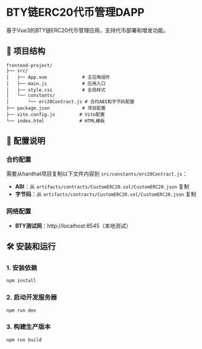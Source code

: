 # BTY链ERC20代币管理DAPP

基于Vue3的BTY链ERC20代币管理应用，支持代币部署和增发功能。

## 📁 项目结构

```
frontend-project/
├── src/
│   ├── App.vue             # 主应用组件
│   ├── main.js             # 应用入口
│   ├── style.css           # 全局样式
│   └── constants/
│       └── erc20Contract.js # 合约ABI和字节码配置
├── package.json            # 项目配置
├── vite.config.js         # Vite配置
└── index.html             # HTML模板
```

## 🔧 配置说明

### 合约配置
需要从hardhat项目复制以下文件内容到 `src/constants/erc20Contract.js`：
- **ABI**：从 `artifacts/contracts/CustomERC20.sol/CustomERC20.json` 复制
- **字节码**：从 `artifacts/contracts/CustomERC20.sol/CustomERC20.json` 复制

### 网络配置
- **BTY测试网**：http://localhost:8545（本地测试）

## 🛠️ 安装和运行

### 1. 安装依赖
```bash
npm install
```

### 2. 启动开发服务器
```bash
npm run dev
```

### 3. 构建生产版本
```bash
npm run build
```
